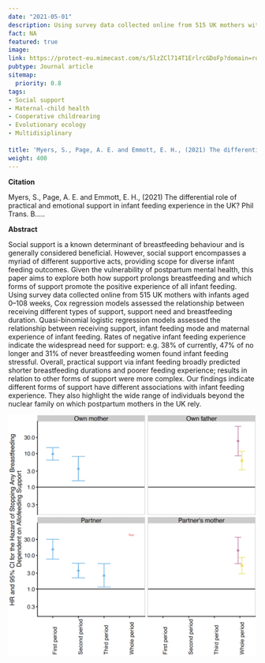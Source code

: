 ```yaml
---
date: "2021-05-01"
description: Using survey data collected online from 515 UK mothers with infants aged 0–108 weeks, Cox regression models assessed the relationship between receiving different types of support, support need and breastfeeding duration.
fact: NA
featured: true
image:
link: https://protect-eu.mimecast.com/s/5lzZCl714T1ErlrcGDoFp?domain=royalsocietypublishing.org
pubtype: Journal article
sitemap:
  priority: 0.8
tags:
- Social support
- Maternal-child health
- Cooperative childrearing
- Evolutionary ecology
- Multidisiplinary

title: 'Myers, S., Page, A. E. and Emmott, E. H., (2021) The differential role of practical and emotional support in infant feeding experience in the UK? Phil Trans. B.'
weight: 400
---
```

**Citation**

Myers, S., Page, A. E. and Emmott, E. H., (2021) The differential role of practical and emotional support in infant feeding experience in the UK? Phil Trans. B.....

**Abstract** 

Social support is a known determinant of breastfeeding behaviour and is generally considered beneficial. However, social support encompasses a
myriad of different supportive acts, providing scope for diverse infant feeding outcomes. Given the vulnerability of postpartum mental health, this paper aims to explore both how support prolongs breastfeeding and
which forms of support promote the positive experience of all infant feeding. Using survey data collected online from 515 UK mothers with infants aged 0–108 weeks, Cox regression models assessed the relationship between receiving different types of support, support need and breastfeeding duration. Quasi-binomial logistic regression models assessed the relationship between receiving support, infant feeding mode and maternal experience of infant feeding. Rates of negative infant feeding experience indicate the widespread need for support: e.g. 38% of currently, 47% of no longer and 31% of never breastfeeding women found infant feeding stressful. Overall, practical support via infant feeding broadly predicted shorter breastfeeding durations and poorer feeding experience; results in relation to other forms of support were more complex. Our findings indicate different forms of support have different associations with infant feeding experience. They also highlight the wide range of individuals beyond the nuclear family on which postpartum mothers in the UK rely.


![alt text](/img/SMpaper.png) 